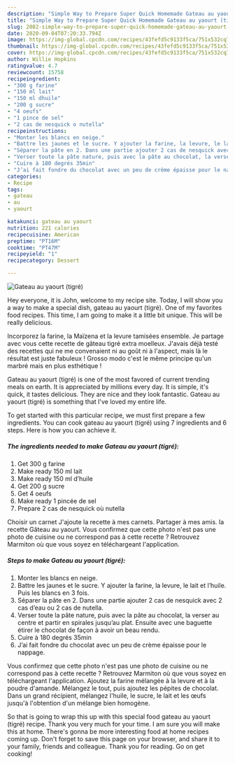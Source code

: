 ```yaml
---
description: "Simple Way to Prepare Super Quick Homemade Gateau au yaourt (tigré)"
title: "Simple Way to Prepare Super Quick Homemade Gateau au yaourt (tigré)"
slug: 2082-simple-way-to-prepare-super-quick-homemade-gateau-au-yaourt-tigre
date: 2020-09-04T07:20:33.794Z
image: https://img-global.cpcdn.com/recipes/43fefd5c9133f5ca/751x532cq70/gateau-au-yaourt-tigre-photo-principale-de-la-recette.jpg
thumbnail: https://img-global.cpcdn.com/recipes/43fefd5c9133f5ca/751x532cq70/gateau-au-yaourt-tigre-photo-principale-de-la-recette.jpg
cover: https://img-global.cpcdn.com/recipes/43fefd5c9133f5ca/751x532cq70/gateau-au-yaourt-tigre-photo-principale-de-la-recette.jpg
author: Willie Hopkins
ratingvalue: 4.7
reviewcount: 15758
recipeingredient:
- "300 g farine"
- "150 ml lait"
- "150 ml dhuile"
- "200 g sucre"
- "4 oeufs"
- "1 pince de sel"
- "2 cas de nesquick o nutella"
recipeinstructions:
- "Monter les blancs en neige."
- "Battre les jaunes et le sucre. Y ajouter la farine, la levure, le lait et l’huile. Puis les blancs en 3 fois."
- "Séparer la pâte en 2. Dans une partie ajouter 2 cas de nesquick avec 2 cas d’eau ou 2 cas de nutella."
- "Verser toute la pâte nature, puis avec la pâte au chocolat, la verser au centre et partir en spirales jusqu’au plat. Ensuite avec une baguette étirer le chocolat de façon à avoir un beau rendu."
- "Cuire à 180 degrés 35min"
- "J’ai fait fondre du chocolat avec un peu de crème épaisse pour le nappage."
categories:
- Recipe
tags:
- gateau
- au
- yaourt

katakunci: gateau au yaourt 
nutrition: 221 calories
recipecuisine: American
preptime: "PT16M"
cooktime: "PT47M"
recipeyield: "1"
recipecategory: Dessert

---
```



![Gateau au yaourt (tigré)](https://img-global.cpcdn.com/recipes/43fefd5c9133f5ca/751x532cq70/gateau-au-yaourt-tigre-photo-principale-de-la-recette.jpg)

Hey everyone, it is John, welcome to my recipe site. Today, I will show you a way to make a special dish, gateau au yaourt (tigré). One of my favorites food recipes. This time, I am going to make it a little bit unique. This will be really delicious.

Incorporez la farine, la Maïzena et la levure tamisées ensemble. Je partage avec vous cette recette de gâteau tigré extra moelleux. J&#39;avais déjà testé des recettes qui ne me convenaient ni au goût ni à l&#39;aspect, mais là le résultat est juste fabuleux ! Grosso modo c&#39;est le même principe qu&#39;un marbré mais en plus esthétique !

Gateau au yaourt (tigré) is one of the most favored of current trending meals on earth. It is appreciated by millions every day. It is simple, it's quick, it tastes delicious. They are nice and they look fantastic. Gateau au yaourt (tigré) is something that I've loved my entire life.


To get started with this particular recipe, we must first prepare a few ingredients. You can cook gateau au yaourt (tigré) using 7 ingredients and 6 steps. Here is how you can achieve it.

<!--inarticleads1-->

##### The ingredients needed to make Gateau au yaourt (tigré):

1. Get 300 g farine
1. Make ready 150 ml lait
1. Make ready 150 ml d’huile
1. Get 200 g sucre
1. Get 4 oeufs
1. Make ready 1 pincée de sel
1. Prepare 2 cas de nesquick où nutella


Choisir un carnet J&#39;ajoute la recette à mes carnets. Partager à mes amis. la recette Gâteau au yaourt. Vous confirmez que cette photo n&#39;est pas une photo de cuisine ou ne correspond pas à cette recette ? Retrouvez Marmiton où que vous soyez en téléchargeant l&#39;application. 

<!--inarticleads2-->

##### Steps to make Gateau au yaourt (tigré):

1. Monter les blancs en neige.
1. Battre les jaunes et le sucre. Y ajouter la farine, la levure, le lait et l’huile. Puis les blancs en 3 fois.
1. Séparer la pâte en 2. Dans une partie ajouter 2 cas de nesquick avec 2 cas d’eau ou 2 cas de nutella.
1. Verser toute la pâte nature, puis avec la pâte au chocolat, la verser au centre et partir en spirales jusqu’au plat. Ensuite avec une baguette étirer le chocolat de façon à avoir un beau rendu.
1. Cuire à 180 degrés 35min
1. J’ai fait fondre du chocolat avec un peu de crème épaisse pour le nappage.


Vous confirmez que cette photo n&#39;est pas une photo de cuisine ou ne correspond pas à cette recette ? Retrouvez Marmiton où que vous soyez en téléchargeant l&#39;application. Ajoutez la farine mélangée à la levure et à la poudre d&#39;amande. Mélangez le tout, puis ajoutez les pépites de chocolat. Dans un grand récipient, mélangez l&#39;huile, le sucre, le lait et les œufs jusqu&#39;à l&#39;obtention d&#39;un mélange bien homogène. 

So that is going to wrap this up with this special food gateau au yaourt (tigré) recipe. Thank you very much for your time. I am sure you will make this at home. There's gonna be more interesting food at home recipes coming up. Don't forget to save this page on your browser, and share it to your family, friends and colleague. Thank you for reading. Go on get cooking!
